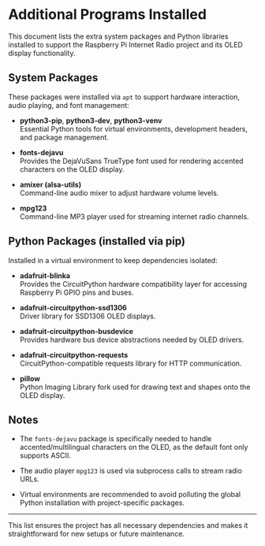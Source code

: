 # Additional Programs Installed

This document lists the extra system packages and Python libraries installed to support the Raspberry Pi Internet Radio project and its OLED display functionality.

## System Packages

These packages were installed via `apt` to support hardware interaction, audio playing, and font management:

- **python3-pip**, **python3-dev**, **python3-venv**  
  Essential Python tools for virtual environments, development headers, and package management.

- **fonts-dejavu**  
  Provides the DejaVuSans TrueType font used for rendering accented characters on the OLED display.

- **amixer (alsa-utils)**  
  Command-line audio mixer to adjust hardware volume levels.

- **mpg123**  
  Command-line MP3 player used for streaming internet radio channels.

## Python Packages (installed via pip)

Installed in a virtual environment to keep dependencies isolated:

- **adafruit-blinka**  
  Provides the CircuitPython hardware compatibility layer for accessing Raspberry Pi GPIO pins and buses.

- **adafruit-circuitpython-ssd1306**  
  Driver library for SSD1306 OLED displays.

- **adafruit-circuitpython-busdevice**  
  Provides hardware bus device abstractions needed by OLED drivers.

- **adafruit-circuitpython-requests**  
  CircuitPython-compatible requests library for HTTP communication.

- **pillow**  
  Python Imaging Library fork used for drawing text and shapes onto the OLED display.

## Notes

- The `fonts-dejavu` package is specifically needed to handle accented/multilingual characters on the OLED, as the default font only supports ASCII.

- The audio player `mpg123` is used via subprocess calls to stream radio URLs.

- Virtual environments are recommended to avoid polluting the global Python installation with project-specific packages.

---

This list ensures the project has all necessary dependencies and makes it straightforward for new setups or future maintenance.

